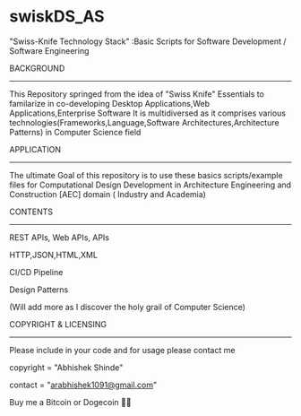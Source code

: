 # swiskDS_AS
"Swiss-Knife Technology Stack" :Basic Scripts for Software Development / Software Engineering


BACKGROUND
**********

This Repository springed from the idea of "Swiss Knife" Essentials to familarize in co-developing Desktop Applications,Web Applications,Enterprise Software 
It is multidiversed as it comprises various technologies(Frameworks,Language,Software Architectures,Architecture Patterns) in Computer Science field

APPLICATION
**********

The ultimate Goal of this repository is to use these basics scripts/example files for Computational Design Development in Architecture
Engineering and Construction [AEC] domain ( Industry and Academia)

CONTENTS
*********

REST APIs, Web APIs, APIs

HTTP,JSON,HTML,XML

CI/CD Pipeline

Design Patterns

(Will add more as I discover the holy grail of Computer Science)

COPYRIGHT & LICENSING
**********************

Please include in your code and for usage please contact me

copyright = "Abhishek Shinde"

contact = "arabhishek1091@gmail.com"

Buy me a Bitcoin or Dogecoin 🧘‍♂️ 

